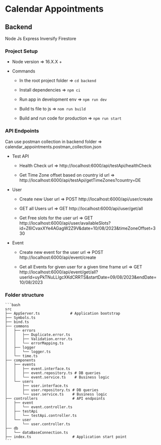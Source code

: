# Calendar Appointments


## Backend
Node Js
Express
Inversify
Firestore

### Project Setup

* Node version => 16.X.X +

* Commands
    - In the root project folder => ```cd backend```

    - Install dependencies => ```npm ci```

    - Run app in development env => ```npm run dev```

    - Build ts file to js => ```nom run build```

    - Build and run code for production => ```npm run start```

### API Endpoints

Can use postman collection in backend folder => calendar_appointments.postman_collection.json

* Test API

    - Health Check
    url => http://localhost:6000/api/testApi/healthCheck

    - Get Time Zone offset based on country id
    url => http://localhost:6000/api/testApi/getTimeZones?country=DE
    
* User

    - Create new User
    url => POST http://localhost:6000/api/user/create

    - GET all Users
    url => GET http://localhost:6000/api/user/get/all

    - Get Free slots for the user
    url => GET http://localhost:6000/api/user/availableSlots?id=Z6lCvaxXYe4AGagW2Z9V&date=10/08/2023&timeZoneOffset=330

* Event 

    - Create new event for the user
    url => POST http://localhost:6000/api/event/create

    - Get all Events for given user for a given time frame
    url => GET http://localhost:6000/api/event/get/all?userId=uyPkTNuLLlgcXKdCRRTS&startDate=09/08/2023&endDate=10/08/2023
    
### Folder structure

    ```bash
    src
    ├── AppServer.ts              # Application bootstrap
    ├── Symbols.ts
    ├── bind.ts
    ├── commons
    │   ├── errors
    │   │   ├── Duplicate.error.ts
    │   │   ├── Validation.error.ts
    │   │   └── errorMapping.ts
    │   ├── logger
    │   │   └── logger.ts
    │   └── time.ts
    ├── components
    │   ├── events
    │   │   ├── event.interface.ts
    │   │   ├── event.repository.ts # DB queries
    │   │   └── event.service.ts    # Business logic
    │   └── users
    │       ├── user.interface.ts
    │       ├── user.repository.ts # DB queries
    │       └── user.service.ts    # Business logic
    ├── controllers                # API endpoints
    │   ├── event
    │   │   └── event.controller.ts
    │   ├── testApi
    │   │   └── testApi.controller.ts
    │   └── user
    │       └── user.controller.ts
    ├── db
    │   └── dataBaseConnection.ts 
    ├── index.ts                   # Application start point
    ```

